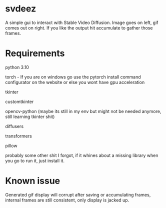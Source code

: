 # svdeez

A simple gui to interact with Stable Video Diffusion. Image goes on left, gif comes out on right. If you like the output hit accumulate to gather those frames.
 
# Requirements

python 3.10

torch - If you are on windows go use the pytorch install command configurator on the website or else you wont have gpu acceleration

tkinter

customtkinter

opencv-python (maybe its still in my env but might not be needed anymore, still learning tkinter shit)

diffusers

transformers

pillow

probably some other shit I forgot, if it whines about a missing library when you go to run it, just install it.

# Known issue
 Generated gif display will corrupt after saving or accumulating frames, internal frames are still consistent, only display is jacked up.
